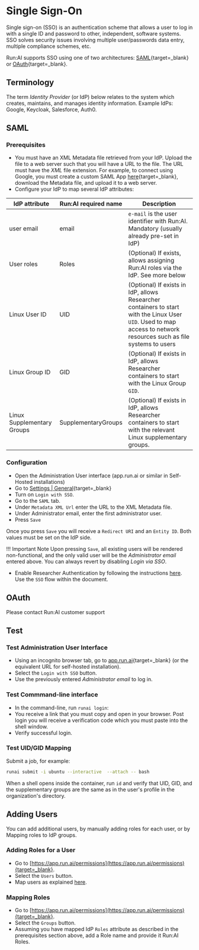 # Single Sign-On

Single sign-on (SSO) is an authentication scheme that allows a user to log in with a single ID and password to other, independent, software systems. SSO solves security issues involving multiple user/passwords data entry, multiple compliance schemes, etc. 

Run:AI supports SSO using one of two architectures: [SAML](https://en.wikipedia.org/wiki/Security_Assertion_Markup_Language){target=_blank} or [OAuth](https://en.wikipedia.org/wiki/OAuth){target=_blank}.

## Terminology

The term _Identity Provider_ (or IdP) below relates to the system which creates, maintains, and manages identity information. Example IdPs: Google, Keycloak, Salesforce, Auth0. 
## SAML

### Prerequisites 

 * You must have an XML Metadata file retrieved from your IdP. Upload the file to a web server such that you will have a URL to the file. The URL must have the _XML_ file extension. For example, to connect using Google, you must create a custom SAML App [here](https://admin.google.com/ac/apps/unified){target=_blank}, download the Metadata file, and upload it to a web server.
 * Configure your IdP to map several IdP attributes: 

 | IdP attribute | Run:AI required name | Description       | 
 |----------------|----------------------|--------------------|
 | user email     | email                | `e-mail` is the user identifier with Run:AI. Mandatory (usually already pre-set in IdP) | 
 | User roles     | Roles                | (Optional) If exists, allows assigning Run:AI roles via the IdP. See more below | 
 | Linux User ID  | UID                  | (Optional) If exists in IdP, allows Researcher containers to start with the Linux User `UID`. Used to map access to network resources such as file systems to users | 
 | Linux Group ID | GID                  | (Optional) If exists in IdP, allows Researcher containers to start with the Linux Group `GID`. | 
 | Linux Supplementary Groups | SupplementaryGroups      | (Optional) If exists in IdP, allows Researcher containers to start with the relevant Linux supplementary groups. | 
 
 

### Configuration

* Open the Administration User interface (app.run.ai or similar in Self-Hosted installations)
* Go to [Settings | General](https://app.run.ai/general-settings){target=_blank}
* Turn on `Login with SSO`. 
* Go to the `SAML` tab.
* Under `Metadata XML Url` enter the URL to the XML Metadata file.
* Under Administrator email, enter the first administrator user.
* Press `Save`

Once you press `Save` you will receive a `Redirect URI` and an `Entity ID`. Both values must be set on the IdP side.

!!! Important Note
    Upon pressing `Save`, all existing users will be rendered non-functional, and the only valid user will be the _Administrator email_ entered above. You can always revert by disabling _Login via SSO_. 

* Enable Researcher Authentication by following the instructions [here](researcher-authentication.md). Use the `SSO` flow within the document.
## OAuth

Please contact Run:AI customer support
## Test 

### Test Administration User Interface

* Using an incognito browser tab, go to [app.run.ai](https://app.run.ai){target=_blank} (or the equivalent URL for self-hosted installation).
* Select the `Login with SSO` button. 
* Use the previously entered _Administrator email_ to log in. 

### Test Commmand-line interface

* In the command-line, run `runai login`:
* You receive a link that you must copy and open in your browser. Post login you will receive a verification code which you must paste into the shell window.
* Verify successful login.

### Test UID/GID Mapping

Submit a job, for example:

``` bash
runai submit -i ubuntu --interactive  --attach -- bash
```
When a shell opens inside the container, run `id` and verify that UID, GID, and the supplementary groups are the same as in the user's profile in the organization's directory.


## Adding Users

You can add additional users, by manually adding roles for each user, or by Mapping roles to IdP groups. 

### Adding Roles for a User

* Go to [https://app.run.ai/permissions](https://app.run.ai/permissions){target=_blank}.
* Select the `Users` button. 
* Map users as explained [here](../../admin-ui-setup/admin-ui-users.md).

### Mapping Roles

* Go to [https://app.run.ai/permissions](https://app.run.ai/permissions){target=_blank}.
* Select the `Groups` button. 
* Assuming you have mapped IdP `Roles` attribute as described in the prerequisites section above, add a Role name and provide it Run:AI Roles. 

